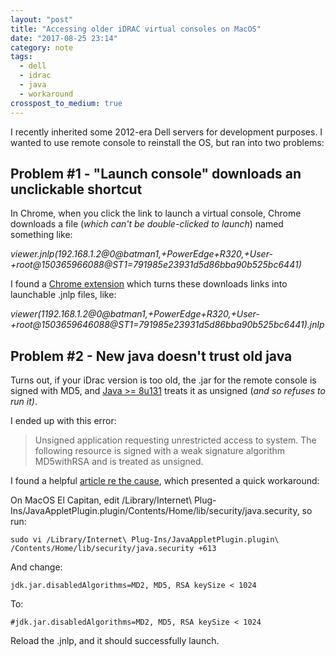```yaml
---
layout: "post"
title: "Accessing older iDRAC virtual consoles on MacOS"
date: "2017-08-25 23:14"
category: note
tags:
  - dell
  - idrac
  - java
  - workaround
crosspost_to_medium: true
---
```

I recently inherited some 2012-era Dell servers for development purposes. I wanted to use remote console to reinstall the OS, but ran into two problems:

## Problem #1 - "Launch console" downloads an unclickable shortcut

In Chrome, when you click the link to launch a virtual console, Chrome downloads a file (_which can't be double-clicked to launch_) named something like:

_viewer.jnlp(192.168.1.2@0@batman1,+PowerEdge+R320,+User-+root@150365966088@ST1=791985e23931d5d86bba90b525bc6441)_

I found a [Chrome extension](https://chrome.google.com/webstore/detail/fix-idrac-jnlp-file/knpcepbijjjpmlhbpmkjknghbeghiibo) which turns these downloads links into launchable .jnlp files, like:

_viewer(1192.168.1.2@0@batman1,+PowerEdge+R320,+User-+root@1503659646088@ST1=791985e23931d5d86bba90b525bc6441).jnlp_


## Problem #2 - New java doesn't trust old java

Turns out, if your iDrac version is too old, the .jar for the remote console is signed with MD5, and [Java >= 8u131](http://www.oracle.com/technetwork/java/javase/8u131-relnotes-3565278.html) treats it as unsigned (_and so refuses to run it)_.

I ended up with this error:

> Unsigned application requesting unrestricted access to system. The following resource is signed with a weak signature algorithm MD5withRSA and is treated as unsigned.

I found a helpful [article re the cause](https://www.cyberciti.biz/datacenter/bmc-ipmi-kvm-java-applets-broken-with-java-security-update/), which presented a quick workaround:

On MacOS El Capitan, edit /Library/Internet\ Plug-Ins/JavaAppletPlugin.plugin/Contents/Home/lib/security/java.security, so run:

```
sudo vi /Library/Internet\ Plug-Ins/JavaAppletPlugin.plugin\
/Contents/Home/lib/security/java.security +613
```

And change:

```jdk.jar.disabledAlgorithms=MD2, MD5, RSA keySize < 1024```

To:

```#jdk.jar.disabledAlgorithms=MD2, MD5, RSA keySize < 1024```

Reload the .jnlp, and it should successfully launch.
